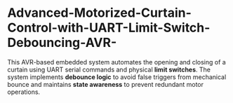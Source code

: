 # Advanced-Motorized-Curtain-Control-with-UART-Limit-Switch-Debouncing-AVR-
This AVR-based embedded system automates the opening and closing of a curtain using UART serial commands and physical **limit switches**. The system implements **debounce logic** to avoid false triggers from mechanical bounce and maintains **state awareness** to prevent redundant motor operations.
